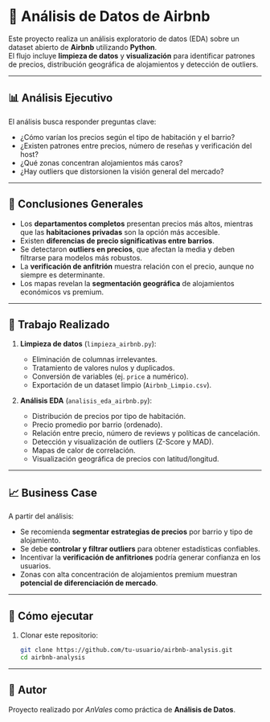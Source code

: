 # 🏡 Análisis de Datos de Airbnb

Este proyecto realiza un análisis exploratorio de datos (EDA) sobre un dataset abierto de **Airbnb** utilizando **Python**.  
El flujo incluye **limpieza de datos** y **visualización** para identificar patrones de precios, distribución geográfica de alojamientos y detección de outliers.

---

## 📊 Análisis Ejecutivo
El análisis busca responder preguntas clave:
- ¿Cómo varían los precios según el tipo de habitación y el barrio?
- ¿Existen patrones entre precios, número de reseñas y verificación del host?
- ¿Qué zonas concentran alojamientos más caros?
- ¿Hay outliers que distorsionen la visión general del mercado?

---

## 📌 Conclusiones Generales
- Los **departamentos completos** presentan precios más altos, mientras que las **habitaciones privadas** son la opción más accesible.  
- Existen **diferencias de precio significativas entre barrios**.  
- Se detectaron **outliers en precios**, que afectan la media y deben filtrarse para modelos más robustos.  
- La **verificación de anfitrión** muestra relación con el precio, aunque no siempre es determinante.  
- Los mapas revelan la **segmentación geográfica** de alojamientos económicos vs premium.  

---

## 🔧 Trabajo Realizado
1. **Limpieza de datos** (`limpieza_airbnb.py`):
   - Eliminación de columnas irrelevantes.
   - Tratamiento de valores nulos y duplicados.
   - Conversión de variables (ej. `price` a numérico).
   - Exportación de un dataset limpio (`Airbnb_Limpio.csv`).

2. **Análisis EDA** (`analisis_eda_airbnb.py`):
   - Distribución de precios por tipo de habitación.
   - Precio promedio por barrio (ordenado).
   - Relación entre precio, número de reviews y políticas de cancelación.
   - Detección y visualización de outliers (Z-Score y MAD).
   - Mapas de calor de correlación.
   - Visualización geográfica de precios con latitud/longitud.

---

## 📈 Business Case
A partir del análisis:
- Se recomienda **segmentar estrategias de precios** por barrio y tipo de alojamiento.  
- Se debe **controlar y filtrar outliers** para obtener estadísticas confiables.  
- Incentivar la **verificación de anfitriones** podría generar confianza en los usuarios.  
- Zonas con alta concentración de alojamientos premium muestran **potencial de diferenciación de mercado**.  

---

## 🚀 Cómo ejecutar
1. Clonar este repositorio:
   ```bash
   git clone https://github.com/tu-usuario/airbnb-analysis.git
   cd airbnb-analysis

---

## 📌 Autor
Proyecto realizado por *AnVales* como práctica de **Análisis de Datos**.
